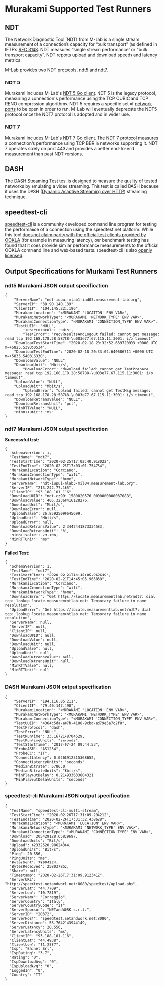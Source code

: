 # Murakami Supported Test Runners

## NDT

The [Network Diagnostic Tool (NDT)](https://www.measurementlab.net/tests/ndt/)
from M-Lab is a single stream measurement of a connection’s capacity for “bulk
transport” (as defined in IETF’s [RFC
3148](https://tools.ietf.org/html/rfc3148). NDT measures “single stream
performance” or “bulk transport capacity”. NDT reports upload and download
speeds and latency metrics.

M-Lab provides two NDT protocols,
[ndt5](https://www.measurementlab.net/tests/ndt/ndt5) and
[ndt7](https://www.measurementlab.net/tests/ndt/ndt7).

### NDT 5 

Murakami includes M-Lab's [NDT 5 Go
client](https://github.com/m-lab/ndt5-client-go). NDT 5 is the legacy protocol,
measuring a connection's performance using the TCP CUBIC and TCP RENO
compression algorithms. NDT 5 requires a specific set of [network
ports](https://www.measurementlab.net/faq/#what-firewall-ports-does-ndt-require-to-be-open)
to be open in order to run. M-Lab will eventually deprecate the NDT5 protocol
once the NDT7 protocol is adopted and in wider use.

### NDT 7

Murakami includes M-Lab's [NDT 7 Go
client](https://github.com/m-lab/ndt7-client-go). The [NDT 7
protocol](https://github.com/m-lab/ndt-server/blob/master/spec/ndt7-protocol.md)
measures a connection's performance using TCP BBR in networks supporting it. NDT
7 operates solely on port 443 and provides a better end-to-end measurement than
past NDT versions.

## DASH

The [DASH Streaming Test](https://ooni.org/nettest/dash/) test is designed to
measure the quality of tested networks by emulating a video streaming. This test
is called DASH because it uses the DASH ([Dynamic Adaptive Streaming over
HTTP](https://en.wikipedia.org/wiki/Dynamic_Adaptive_Streaming_over_HTTP))
streaming technique.

## speedtest-cli

[speedtest-cli](https://github.com/sivel/speedtest-cli) is a community developed
command line program for testing the performance of a connection using the
speedtest.net platform. While this tool [does not claim parity with the official
test clients provided by
OOKLA](https://github.com/sivel/speedtest-cli#inconsistency) (for example in
measuring latency), our benchmark testing has found that it does provide similar
performance measurements to the official OOKLA command line and web-based tests.
speedtest-cli is also [openly
licensed](https://github.com/sivel/speedtest-cli/blob/master/LICENSE).

## Output Specifications for Murkami Test Runners

### ndt5 Murakami JSON output specification
```
{
	"ServerName": "ndt-iupui-mlab1-iad03.measurement-lab.org",
	"ServerIP": "38.90.140.139"
	"ClientIP": "104.145.221.196",
	"MurakamiLocation": "<MURAKAMI 'LOCATION' ENV VAR>",
	"MurakamiNetworkType": "<MURAKAMI 'NETWORK_TYPE' ENV VAR>",
	"MurakamiConnectionType": "<MURAKAMI 'CONNECTION_TYPE' ENV VAR>",
	"TestUUID": "NULL",
        "TestProtocol": "ndt5",
        "TestError": "recvResultsAndLogout failed: cannot get message: read tcp 192.168.178.28:58788-\u003e77.67.115.11:3001: i/o timeout",
	"DownloadTestStartTime": "2020-02-18 20:32:52.639720903 +0000 UTC m=+5825.539350534",
	"DownloadTestEndTime": "2020-02-18 20:33:02.640686711 +0000 UTC m=+5835.540316330",
	"DownloadValue": "NULL", 
	"DownloadUnit": "Mbit/s", 
        "DownloadError": "download failed: cannot get TestPrepare message: read tcp 192.168.178.28:58788-\u003e77.67.115.11:3001: i/o timeout",
	"UploadValue": "NULL", 
	"UploadUnit": "Mbit/s", 
        "UploadError": "upload failed: cannot get TestMsg message: read tcp 192.168.178.28:58788-\u003e77.67.115.11:3001: i/o timeout",
	"DownloadRetransValue": "NULL", 
	"DownloadRetransUnit": "pct", 
	"MinRTTValue": "NULL",
	"MinRTTUnit": "ms"
}
```

### ndt7 Murakami JSON output specification

**Successful test:**
```
{
  "SchemaVersion": 1,
  "TestName": "ndt7",
  "TestStartTime": "2020-02-25T17:02:40.918022",
  "TestEndTime": "2020-02-25T17:03:01.754734",
  "MurakamiLocation": "Corciano",
  "MurakamiConnectionType": "wifi",
  "MurakamiNetworkType": "home",
  "ServerName": "ndt-iupui-mlab3-mil04.measurement-lab.org",
  "ServerIP": "213.242.77.165",
  "ClientIP": "93.188.101.116",
  "DownloadUUID": "ndt-cz99j_1580820576_000000000003708B",
  "DownloadValue": 405.32368416128276,
  "DownloadUnit": "Mbit/s",
  "DownloadError": null,
  "UploadValue": 26.85925099645699,
  "UploadUnit": "Mbit/s",
  "UploadError": null,
  "DownloadRetransValue": 2.3442441873334583,
  "DownloadRetransUnit": "%",
  "MinRTTValue": 29.108,
  "MinRTTUnit": "ms"
}
```

**Failed Test:**
```
{
  "SchemaVersion": 1,
  "TestName": "ndt7",
  "TestStartTime": "2020-02-21T14:45:05.960649",
  "TestEndTime": "2020-02-21T14:45:05.965838",
  "MurakamiLocation": "Corciano",
  "MurakamiConnectionType": "wifi",
  "MurakamiNetworkType": "home",
  "DownloadError": "Get https://locate.measurementlab.net/ndt7: dial tcp: lookup locate.measurementlab.net: Temporary failure in name resolution",
  "UploadError": "Get https://locate.measurementlab.net/ndt7: dial tcp: lookup locate.measurementlab.net: Temporary failure in name resolution",
  "ServerName": null,
  "ServerIP": null,
  "ClientIP": null,
  "DownloadUUID": null,
  "DownloadValue": null,
  "DownloadUnit": null,
  "UploadValue": null,
  "UploadUnit": null,
  "DownloadRetransValue": null,
  "DownloadRetransUnit": null,
  "MinRTTValue": null,
  "MinRTTUnit": null
}
```

### DASH Murakami JSON output specification
```
{
    "ServerIP": "194.116.85.211",
    "ClientIP": "79.40.147.190",
    "MurakamiLocation": "<MURAKAMI 'LOCATION' ENV VAR>",
    "MurakamiNetworkType": "<MURAKAMI 'NETWORK_TYPE' ENV VAR>",
    "MurakamiConnectionType": "<MURAKAMI 'CONNECTION_TYPE' ENV VAR>",    
    "TestUUID": "4364c5da-a07b-4188-9cbd-ad79e5a7c2f8",   
    "TestProtocol": "dash",
    "TestError": "NULL",
    "TestRuntime": 33.1672148704529,
    "TestRuntimeUnits": "seconds",
    "TestStartTime": "2017-07-24 09:44:53",
    "ProbeASN": "AS1234",
    "ProbeCC": "IT",
    "ConnectLatency": 0.0268912315368652,
    "ConnectLatencyUnits": "seconds" 
    "MedianBitrate": 5786.0,
    "MedianBitrateUnits": "Kbit/s",
    "MinPlayoutDelay": 0.214933633804321
    "MinPlayoutDelayUnits": "seconds"
}
```

### speedtest-cli Murakami JSON output specification
```
{
  "TestName": "speedtest-cli-multi-stream",
  "TestStartTime": "2020-02-26T17:31:09.294212",
  "TestEndTime": "2020-02-26T17:31:32.438628",
  "MurakamiLocation": "<MURAKAMI 'LOCATION' ENV VAR>",
  "MurakamiNetworkType": "<MURAKAMI 'NETWORK_TYPE' ENV VAR>",
  "MurakamiConnectionType": "<MURAKAMI 'CONNECTION_TYPE' ENV VAR>",   
  "Download": 205429128.65829697,
  "DownloadUnits": "Bit/s",
  "Upload": 62332520.98624364,
  "UploadUnits": "Bit/s",
  "Ping": 20.556,
  "PingUnits": "ms",
  "BytesSent": 78004224,
  "BytesReceived": 258037852,
  "Share": null,
  "Timestamp": "2020-02-26T17:31:09.912341Z",
  "ServerURL": "http://speedtest.netandwork.net:8080/speedtest/upload.php",
  "ServerLat": "44.7709",
  "ServerLon": "10.7819",
  "ServerName": "Correggio",
  "ServerCountry": "Italy",
  "ServerCountryCode": "IT",
  "ServerSponsor": "NETandWORK s.r.l.",
  "ServerID": "20372",
  "ServerHost": "speedtest.netandwork.net:8080",
  "ServerDistance": 53.7642143944149,
  "ServerLatency": 20.556,
  "ServerLatencyUnits": "ms",
  "ClientIP": "93.188.101.116",
  "ClientLat": "44.4938",
  "ClientLon": "11.3387",
  "Isp": "Ehinet Srl",
  "IspRating": "3.7",
  "Rating": "0",
  "IspDownloadAvg": "0",
  "IspUploadAvg": "0",
  "LoggedIn": "0",
  "Country": "IT"
}
```
